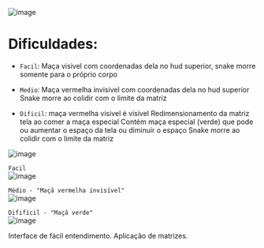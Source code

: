 ![image](https://github.com/user-attachments/assets/2bc8620f-dcb9-4ed9-887e-9a56c725cd36)

# Dificuldades:
- `Facil`: Maça visivel com coordenadas dela no hud superior, snake morre somente para o próprio corpo

- `Medio`: Maça vermelha invisivel com coordenadas dela no hud superior
       Snake morre ao colidir com o limite da matriz
       

- `Dificil`: maça vermelha visivel é visivel 
         Redimensionamento da matriz tela ao comer a maça especial
         Contém maça especial (verde) que pode ou aumentar o espaço da tela ou diminuir o espaço
         Snake morre ao colidir com o limite da matriz
  
![image](https://github.com/user-attachments/assets/c3b90aa6-50c2-42c2-96ba-08989468b17c)

`Facil` <br>
![image](https://github.com/user-attachments/assets/f31c86f1-44a3-4826-94b6-7e3c0c10edd5)

`Médio - "Maçã vermelha invisível"`<br>
![image](https://github.com/user-attachments/assets/6fac3ba9-a3be-4213-a878-45e93e77121d)

`Dififícil - "Maçã verde"` <br>
![image](https://github.com/user-attachments/assets/b9765e14-6b17-4226-b3ce-c93053d1f9f6)

Interface de fácil entendimento. Aplicação de matrizes.
